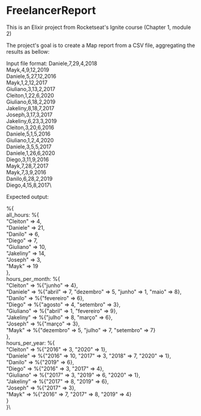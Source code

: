 # FreelancerReport

This is an Elixir project from Rocketseat's Ignite course (Chapter 1, module 2)

The project's goal is to create a Map report from a CSV file, aggregating the results as bellow:

Input file format: 
Daniele,7,29,4,2018\
Mayk,4,9,12,2019\
Daniele,5,27,12,2016\
Mayk,1,2,12,2017\
Giuliano,3,13,2,2017\
Cleiton,1,22,6,2020\
Giuliano,6,18,2,2019\
Jakeliny,8,18,7,2017\
Joseph,3,17,3,2017\
Jakeliny,6,23,3,2019\
Cleiton,3,20,6,2016\
Daniele,5,1,5,2016\
Giuliano,1,2,4,2020\
Daniele,3,5,5,2017\
Daniele,1,26,6,2020\
Diego,3,11,9,2016\
Mayk,7,28,7,2017\
Mayk,7,3,9,2016\
Danilo,6,28,2,2019\
Diego,4,15,8,2017\

Expected output:

  %{\
   all_hours: %{\
     "Cleiton" => 4,\
     "Daniele" => 21,\
     "Danilo" => 6,\
     "Diego" => 7,\
     "Giuliano" => 10,\
     "Jakeliny" => 14,\
     "Joseph" => 3,\
     "Mayk" => 19\
   },\
   hours_per_month: %{\
     "Cleiton" => %{"junho" => 4},\
     "Daniele" => %{"abril" => 7, "dezembro" => 5, "junho" => 1, "maio" => 8},\
     "Danilo" => %{"fevereiro" => 6},\
     "Diego" => %{"agosto" => 4, "setembro" => 3},\
     "Giuliano" => %{"abril" => 1, "fevereiro" => 9},\
     "Jakeliny" => %{"julho" => 8, "março" => 6},\
     "Joseph" => %{"março" => 3},\
     "Mayk" => %{"dezembro" => 5, "julho" => 7, "setembro" => 7}\
   },\
   hours_per_year: %{\
     "Cleiton" => %{"2016" => 3, "2020" => 1},\
     "Daniele" => %{"2016" => 10, "2017" => 3, "2018" => 7, "2020" => 1},\
     "Danilo" => %{"2019" => 6},\
     "Diego" => %{"2016" => 3, "2017" => 4},\
     "Giuliano" => %{"2017" => 3, "2019" => 6, "2020" => 1},\
     "Jakeliny" => %{"2017" => 8, "2019" => 6},\
     "Joseph" => %{"2017" => 3},\
     "Mayk" => %{"2016" => 7, "2017" => 8, "2019" => 4}\
   }\
  }\

